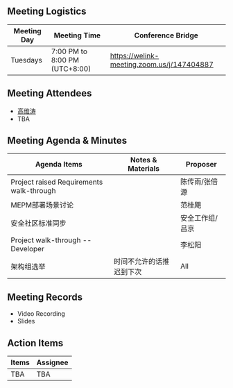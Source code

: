 ## Meeting Logistics

| Meeting Day  |  Meeting Time  | Conference Bridge  |
|---|---|---|
| Tuesdays  | 7:00 PM to 8:00 PM (UTC+8:00)   |  https://welink-meeting.zoom.us/j/147404887 |


## Meeting Attendees
- [高维涛](https://gitee.com/Gao_Victor)
- TBA

## Meeting Agenda & Minutes
|  Agenda Items  |  Notes & Materials   |  Proposer |
|---|---|---|
|  Project raised Requirements walk-through  |    | 陈传雨/张倍源 |
|  MEPM部署场景讨论 |    | 范桂飓 |
|  安全社区标准同步 |    | 安全工作组/吕京 |
|  Project walk-through -- Developer  |     | 李松阳 |
|  架构组选举  |  时间不允许的话推迟到下次   | All |

## Meeting Records
- Video Recording
- Slides


## Action Items
|  Items | Assignee   |
|---|---|
| TBA  | TBA|


